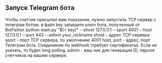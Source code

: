 
## Запуск Telegram бота
Чтобы счетчик присылал вам показания, нужно запустить TCP сервер с телеграм ботом.
в файл key запишите ключ бота, полученный от BotFather
python main.py "$(< key)" --shost 127.0.0.1 --sport 4001 --host 127.0.0.1 --port 443 --admin your_nickname
shost - адрес TCP сервера
sport - порт TCP сервера, по умолчанию 4001 
host, port - адрес, порт Телеграм бота. Соединение по webhook (требует сертификаты). Если не указать, то будет long polling.
admin - ваш ник для генерации ID, пароля счетчиков на вашем сервере.
